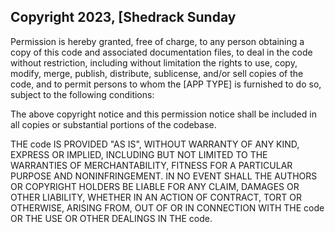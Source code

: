 ## Copyright 2023, [Shedrack Sunday

Permission is hereby granted, free of charge, to any person obtaining a copy of this code and associated documentation files, to deal in the code without restriction, including without limitation the rights to use, copy, modify, merge, publish, distribute, sublicense, and/or sell copies of the code, and to permit persons to whom the [APP TYPE] is furnished to do so, subject to the following conditions:

The above copyright notice and this permission notice shall be included in all copies or substantial portions of the codebase.

THE code IS PROVIDED "AS IS", WITHOUT WARRANTY OF ANY KIND, EXPRESS OR IMPLIED, INCLUDING BUT NOT LIMITED TO THE WARRANTIES OF MERCHANTABILITY, FITNESS FOR A PARTICULAR PURPOSE AND NONINFRINGEMENT. IN NO EVENT SHALL THE AUTHORS OR COPYRIGHT HOLDERS BE LIABLE FOR ANY CLAIM, DAMAGES OR OTHER LIABILITY, WHETHER IN AN ACTION OF CONTRACT, TORT OR OTHERWISE, ARISING FROM, OUT OF OR IN CONNECTION WITH THE code OR THE USE OR OTHER DEALINGS IN THE code.
